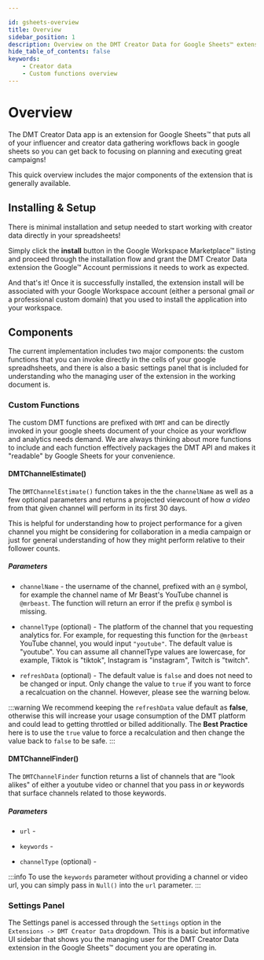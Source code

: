 ```yaml
---

id: gsheets-overview
title: Overview
sidebar_position: 1
description: Overview on the DMT Creator Data for Google Sheets™ extension
hide_table_of_contents: false 
keywords:
    - Creator data
    - Custom functions overview
---
```


# Overview

The DMT Creator Data app is an extension for Google Sheets™ that puts all of your influencer and creator data gathering workflows back in google sheets so you can get back to focusing on planning and executing great campaigns!

This quick overview includes the major components of the extension that is generally available.

## Installing & Setup

There is minimal installation and setup needed to start working with creator data directly in your spreadsheets!

Simply click the **install** button in the Google Workspace Marketplace™ listing and proceed through the installation flow and grant the DMT Creator Data extension the Google™ Account permissions it needs to work as expected. 

And that's it! Once it is successfully installed, the extension install will be associated with your Google Workspace account (either a personal gmail _or_ a professional custom domain) that you used to install the application into your workspace.

## Components

The current implementation includes two major components: the custom functions that you can invoke directly in the cells of your google spreadhsheets, and there is also a basic settings panel that is included for understanding who the managing user of the extension in the working document is.

### Custom Functions

The custom DMT functions are prefixed with `DMT` and can be directly invoked in your google sheets document of your choice as your workflow and analytics needs demand. We are always thinking about more functions to include and each function effectively packages the DMT API and makes it "readable" by Google Sheets for your convenience.

#### DMTChannelEstimate()

The `DMTChannelEstimate()` function takes in the the `channelName` as well as a few optional parameters and returns a projected viewcount of how _a video_ from that given channel will perform in its first 30 days.

This is helpful for understanding how to project performance for a given channel you might be considering for collaboration in a media campaign or just for general understanding of how they might perform relative to their follower counts.

##### Parameters

- `channelName` - the username of the channel, prefixed with an `@` symbol, for example the channel name of Mr Beast's YouTube channel is `@mrbeast`. The function will return an error if the prefix `@` symbol is missing.

- `channelType` (optional) - The platform of the channel that you requesting analytics for. For example, for requesting this function for the `@mrbeast` YouTube channel, you would input `"youtube"`. The default value is "youtube". You can assume all channelType values are lowercase, for example, Tiktok is "tiktok", Instagram is "instagram", Twitch is "twitch".

- `refreshData` (optional) - The default value is `false` and does not need to be changed or input. Only change the value to `true` if you want to force a recalcuation on the channel. However, please see the warning below.

:::warning
We recommend keeping the `refreshData` value default as **false**, otherwise this will increase your usage consumption of the DMT platform and could lead to getting throttled or billed additionally. The **Best Practice** here is to use the `true` value to force a recalculation and then change the value back to `false` to be safe.
:::

#### DMTChannelFinder()

The `DMTChannelFinder` function returns a list of channels that are "look alikes" of either a youtube video or channel that you pass in _or_ keywords that surface channels related to those keywords.

##### Parameters

- `url` - 

- `keywords` - 

- `channelType` (optional) - 

:::info 
To use the `keywords` parameter without providing a channel or video url, you can simply pass in `Null()` into the `url` parameter.
:::


### Settings Panel

The Settings panel is accessed through the `Settings` option in the `Extensions -> DMT Creator Data` dropdown. This is a basic but informative UI sidebar that shows you the managing user for the DMT Creator Data extension in the Google Sheets™ document you are operating in.
